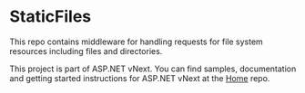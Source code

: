 StaticFiles
===========

This repo contains middleware for handling requests for file system resources including files and directories.

This project is part of ASP.NET vNext. You can find samples, documentation and getting started instructions for ASP.NET vNext at the [Home](https://github.com/aspnet/home) repo.
